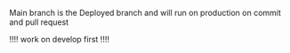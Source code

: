 <p>Main branch is the Deployed branch and will run on production on commit and pull request</p>
<p>!!!! work on develop first !!!!</p>

